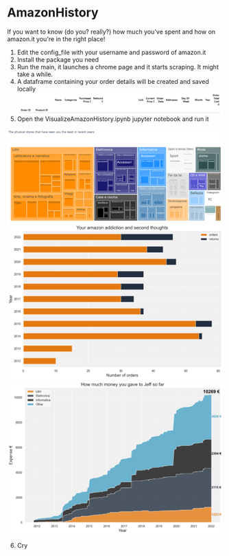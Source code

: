 # AmazonHistory
 
If you want to know (do you? really?) how much you've spent and how on amazon.it you're in the right place! 

1. Edit the config_file with your username and password of amazon.it
2. Install the package you need
3. Run the main, it launches a chrome page and it starts scraping. It might take a while.
4. A dataframe containing your order details will be created and saved locally
   ![Dataframe Header](images/dataframe_header.png)
5. Open the VisualizeAmazonHistory.ipynb jupyter notebook and run it

![Categories Tree](images/categories_tree.png)
![Orders by Year](images/orders_by_year.png)
![Cumulative Expense](images/cumulative_expense.png)

6. Cry
